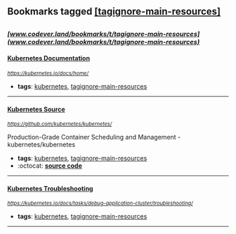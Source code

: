 ## Bookmarks tagged [[tagignore-main-resources]](https://www.codever.land/search?q=[tagignore-main-resources])

_<sup><sup>[www.codever.land/bookmarks/t/tagignore-main-resources](www.codever.land/bookmarks/t/tagignore-main-resources)</sup></sup>_
---
#### [Kubernetes Documentation](https://kubernetes.io/docs/home/)
_<sup>https://kubernetes.io/docs/home/</sup>_

* **tags**: [kubernetes](../tagged/kubernetes.md), [tagignore-main-resources](../tagged/tagignore-main-resources.md)
---
#### [Kubernetes Source](https://github.com/kubernetes/kubernetes/)
_<sup>https://github.com/kubernetes/kubernetes/</sup>_

Production-Grade Container Scheduling and Management - kubernetes/kubernetes
* **tags**: [kubernetes](../tagged/kubernetes.md), [tagignore-main-resources](../tagged/tagignore-main-resources.md)
* :octocat: **[source code](https://github.com/kubernetes/kubernetes/)**
---
#### [Kubernetes Troubleshooting](https://kubernetes.io/docs/tasks/debug-application-cluster/troubleshooting/)
_<sup>https://kubernetes.io/docs/tasks/debug-application-cluster/troubleshooting/</sup>_

* **tags**: [kubernetes](../tagged/kubernetes.md), [tagignore-main-resources](../tagged/tagignore-main-resources.md)
---
